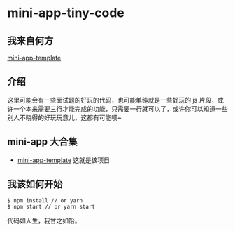 # mini-app-tiny-code

## 我来自何方
[mini-app-template](https://github.com/jsjzh/mini-app-template)

## 介绍
这里可能会有一些面试题的好玩的代码，也可能单纯就是一些好玩的 js 片段，或许一个本来需要三行才能完成的功能，只需要一行就可以了，或许你可以知道一些别人不晓得的好玩玩意儿，这都有可能噢~

## mini-app 大合集
- [mini-app-template](https://github.com/jsjzh/mini-app-template) 这就是该项目


## 我该如何开始
```
$ npm install // or yarn
$ npm start // or yarn start
```

代码如人生，我甘之如饴。